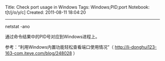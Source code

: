 Title: Check port usage in Windows
Tags: Windows;PID;port
Notebook: t[t/j/o/y/c]
Created: 2011-08-11 18:04:20

------

netstat -ano

通过命令结果中的PID号对应到Windows进程上。

 
参考：“利用Windows内置功能轻松查看端口使用情况”（ http://li-donghui123-163-com.iteye.com/blog/248028 ）